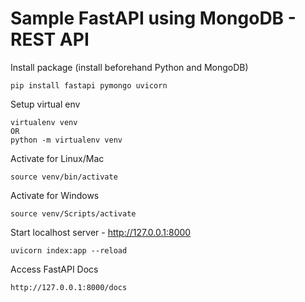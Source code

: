 # Sample FastAPI using MongoDB - REST API

Install package (install beforehand Python and MongoDB)
```
pip install fastapi pymongo uvicorn
```
Setup virtual env
```
virtualenv venv
OR
python -m virtualenv venv
```
Activate for Linux/Mac
```
source venv/bin/activate
```
Activate for Windows
```
source venv/Scripts/activate
```
Start localhost server - http://127.0.0.1:8000
```
uvicorn index:app --reload
```
Access FastAPI Docs
```
http://127.0.0.1:8000/docs
```